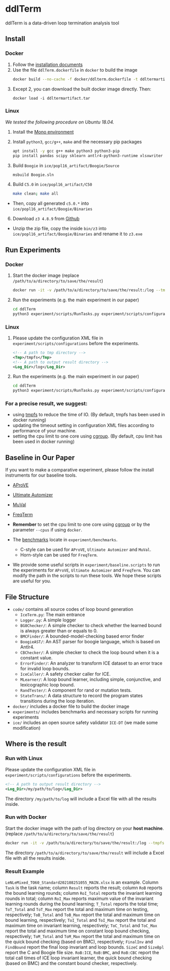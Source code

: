 # ddlTerm
ddlTerm is a data-driven loop termination analysis tool

## Install 
### Docker
1. Follow the [installation documents](https://docs.docker.com/get-docker/)
2. Use the file `ddlTerm.dockerfile` in `docker` to build the image
    ```sh
    docker build --no-cache -f docker/ddlterm.dockerfile -t ddltermartifact:latest docker
    ```
3. Except 2, you can download the built docker image directly. Then:
    ```
    docker load -i ddltermartifact.tar
    ```

### Linux
*We tested the following procedure on Ubuntu 18.04.*
1. Install the [Mono environment](https://www.mono-project.com/download/stable/#download-lin)

2. Install `python3`, `gcc/g++`, `make` and the necessary pip packages
    ```sh
    apt install -y gcc g++ make python3 python3-pip
    pip install pandas scipy sklearn antlr4-python3-runtime xlsxwriter
    ```

3. Build `Boogie` in `ice/popl16_artifact/Boogie/Source`
    ```sh
    msbuild Boogie.sln
    ```

4. Build `C5.0` in `ice/popl16_artifact/C50`
    ```sh
    make clean; make all
    ```
* Then, copy all generated `c5.0.*` into `ice/popl16_artifact/Boogie/Binaries`

6. Download `z3 4.8.9` from [Github](https://github.com/Z3Prover/z3/releases/download/z3-4.8.9/z3-4.8.9-x64-ubuntu-16.04.zip)
   
* Unzip the zip file, copy the inside `bin/z3` into `ice/popl16_artifact/Boogie/Binaries` and rename it to `z3.exe`

## Run Experiments
### Docker
1. Start the docker image (replace `/path/to/a/directory/to/save/the/result`)
    ```sh
    docker run -it -v /path/to/a/directory/to/save/the/result:/log --tmpfs /tmpfs --cpus=1 ddltermartifact:latest
    ```
2. Run the experiments (e.g. the main experiment in our paper)
    ```sh
    cd ddlTerm
    python3 experiment/scripts/RunTasks.py experiment/scripts/configurations/ExpMain/LeNLeMixed_Standard.xml
    ```

### Linux
1. Please update the configuration XML file in `experiment/scripts/configurations` before the experiments.
    ```xml
    <!-- A path to tmp directory -->
    <Tmp>/tmpfs</Tmp>
    <!-- A path to output result directory -->
    <Log_Dir>/log</Log_Dir>
    ```
2. Run the experiments (e.g. the main experiment in our paper)
    ```sh
    cd ddlTerm
    python3 experiment/scripts/RunTasks.py experiment/scripts/configurations/ExpMain/LeNLeMixed_Standard.xml
    ```

### For a precise result, we suggest:
* using [tmpfs](https://man7.org/linux/man-pages/man5/tmpfs.5.html) to reduce the time of IO. (By default, tmpfs has been used in docker running)
* updating the timeout setting in configuration XML files according to performance of your machine.
* setting the cpu limit to one core using [cgroup](https://man7.org/linux/man-pages/man7/cgroups.7.html). (By default, cpu limit has been used in docker running)

## Baseline in Our Paper
If you want to make a comparative experiment, please follow the install instruments for our baseline tools.

* [AProVE](https://aprove.informatik.rwth-aachen.de/)

* [Ultimate Automizer](https://monteverdi.informatik.uni-freiburg.de/tomcat/Website/?ui=tool&tool=automizer)

* [MuVal](https://zenodo.org/record/4747775#.YTMryHUzaV4)

* [FreqTerm](https://github.com/grigoryfedyukovich/aeval/tree/term)

* **Remember** to set the cpu limit to one core using [cgroup](https://man7.org/linux/man-pages/man7/cgroups.7.html) or by the parameter `--cpus` if using `docker`.

* The [benchmarks](https://github.com/grigoryfedyukovich/aeval/tree/term) locate in `experiment/benchmarks`.
    * C-style can be used for `AProVE`, `Ultimate Automizer` and `MuVal`.
    * Horn-style can be used for `FreqTerm`.

* We provide some useful scripts in `experiment/baseline.scripts` to run the experiments for `AProVE`, `Ultimate Automizer` and `FreqTerm`. 
  You can modify the path in the scripts to run these tools. We hope these scripts are useful for you.

## File Structure
* `code/` contains all source codes of loop bound generation
  * `IceTerm.py`: The main entrance
  * `Logger.py`: A simple logger
  * `BG0Checker/`: A simple checker to check whether the learned bound is always greater than or equals to 0.
  * `BMCFinder/`: A bounded-model-checking based error finder
  * `BoogieAST/`: An AST parser for boogie language, which is based on Antlr4.
  * `CBChecker/`: A simple checker to check the loop bound when it is a constant value.
  * `ErrorFinder/`: An analyzer to transform ICE dataset to an error trace for invalid loop bounds. 
  * `IceCaller/`: A safety checker caller for ICE.
  * `MLearner/`: A loop bound learner, including simple, conjunctive, and lexicographic loop bound.
  * `RandTester/`: A component for rand or mutation tests.
  * `StateTrans/`: A data structure to record the program states transitions during the loop iteration.
* `docker/` includes a docker file to build the docker image
* `experiments/` includes benchmarks and necessary scripts for running experiments
* `ice/` includes an open source safety validator `ICE-DT` (we made some modification)

## Where is the result
### Run with Linux
Please update the configuration XML file in `experiment/scripts/configurations` before the experiments.
```xml
<!-- A path to output result directory -->
<Log_Dir>/my/path/to/log</Log_Dir>
```
The directory `/my/path/to/log` will include a Excel file with all the results inside.
### Run with Docker
Start the docker image with the path of log directory on your **host machine**. (replace `/path/to/a/directory/to/save/the/result`)
```sh
docker run -it -v /path/to/a/directory/to/save/the/result:/log --tmpfs /tmpfs --cpus=1 ddltermartifact:latest
```
The directory `/path/to/a/directory/to/save/the/result` will include a Excel file with all the results inside.

### Result Example
`LeNLeMixed_TO60_Standard202108251055_MAIN.xlsx` is an example.
Column `Task` is the task name; column `Result` reports the result; column `RoB` reports the bound learning rounds; column `RoI_Total` reports the invariant learning rounds in total; column `RoI_Max` reports maximum value of the invariant learning rounds during the bound learning; `T_Total` reports the total time; `ToT_Total` and `ToT_Max` report the total and maximum time on testing, respectively; `ToB_Total` and `ToB_Max` report the total and maximum time on bound learning, respectively; `ToI_Total` and `ToI_Max` report the total and maximum time on invariant learning, respectively; `ToC_Total` and `ToC_Max` report the total and maximum time on constant loop bound checking, respectively; `ToM_Total` and `ToM_Max` report the total and maximum time on the quick bound checking (based on BMC), respectively; `FinalInv` and `FindBound` report the final loop invariant and loop bounds. `SizeC` and `SizeBpl` report the C and Boogie file size. `RoB:ICE`, `RoB:BMC`, and `RoB:CBC` report the total call times of ICE loop invariant learner, the quick bound checking (based on BMC) and the constant bound checker, respectively.
